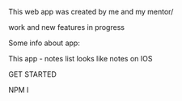 This web app was created by me and my mentor/

work and new features in progress

Some info about app: 

This app - notes list looks like notes on IOS



GET STARTED

NPM I

